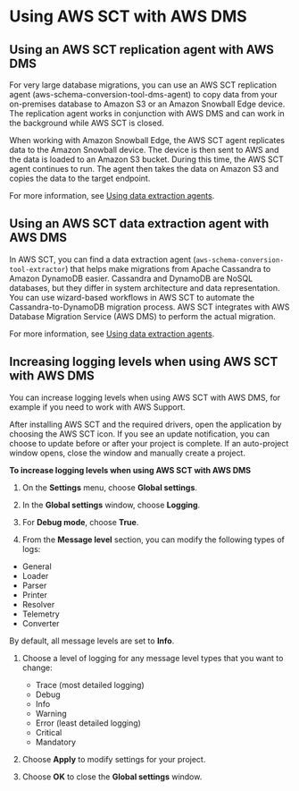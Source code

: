 # Using AWS SCT with AWS DMS<a name="CHAP_DMSIntegration"></a>

## Using an AWS SCT replication agent with AWS DMS<a name="dms-integration.replication-agent"></a>

For very large database migrations, you can use an AWS SCT replication agent \(aws\-schema\-conversion\-tool\-dms\-agent\) to copy data from your on\-premises database to Amazon S3 or an Amazon Snowball Edge device\. The replication agent works in conjunction with AWS DMS and can work in the background while AWS SCT is closed\.

When working with Amazon Snowball Edge, the AWS SCT agent replicates data to the Amazon Snowball device\. The device is then sent to AWS and the data is loaded to an Amazon S3 bucket\. During this time, the AWS SCT agent continues to run\. The agent then takes the data on Amazon S3 and copies the data to the target endpoint\.

For more information, see [Using data extraction agents](agents.md)\.

## Using an AWS SCT data extraction agent with AWS DMS<a name="dms-integration.data-extraction-agent"></a>

In AWS SCT, you can find a data extraction agent \(`aws-schema-conversion-tool-extractor`\) that helps make migrations from Apache Cassandra to Amazon DynamoDB easier\. Cassandra and DynamoDB are NoSQL databases, but they differ in system architecture and data representation\. You can use wizard\-based workflows in AWS SCT to automate the Cassandra\-to\-DynamoDB migration process\. AWS SCT integrates with AWS Database Migration Service \(AWS DMS\) to perform the actual migration\.

For more information, see [Using data extraction agents](agents.md)\.

## Increasing logging levels when using AWS SCT with AWS DMS<a name="dms-integration.logging-levels"></a>

You can increase logging levels when using AWS SCT with AWS DMS, for example if you need to work with AWS Support\.  

After installing AWS SCT and the required drivers, open the application by choosing the AWS SCT icon\. If you see an update notification, you can choose to update before or after your project is complete\. If an auto\-project window opens, close the window and manually create a project\. 

**To increase logging levels when using AWS SCT with AWS DMS**

1. On the **Settings** menu, choose **Global settings**\.

1. In the **Global settings** window, choose **Logging**\.

1. For **Debug mode**, choose **True**\.

1.   From the **Message level** section, you can modify the following types of logs:
   + General
   + Loader
   + Parser
   + Printer
   + Resolver
   + Telemetry
   + Converter

   By default, all message levels are set to **Info**\.

1. Choose a level of logging for any message level types that you want to change:
   + Trace \(most detailed logging\)
   + Debug
   + Info
   + Warning
   + Error \(least detailed logging\)
   + Critical
   + Mandatory

1. Choose **Apply** to modify settings for your project\. 

1. Choose **OK** to close the **Global settings** window\.